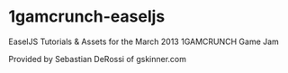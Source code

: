 1gamcrunch-easeljs
==================

EaselJS Tutorials &amp; Assets for the March 2013 1GAMCRUNCH Game Jam

Provided by Sebastian DeRossi of gskinner.com
